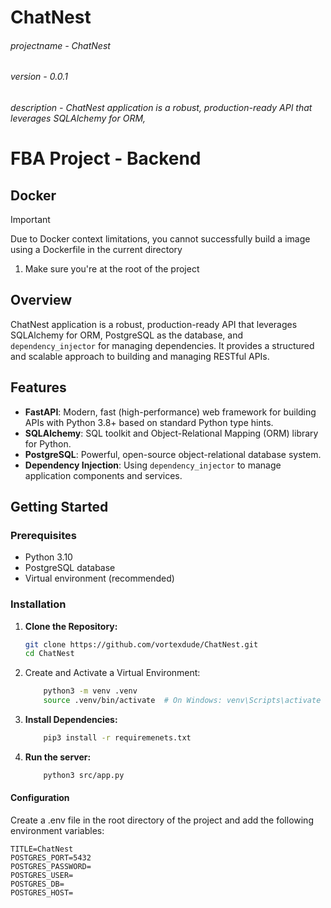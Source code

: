 # ChatNest
###### projectname - ChatNest
###### version - 0.0.1
###### description - ChatNest application is a robust, production-ready API that leverages SQLAlchemy for ORM,

# FBA Project - Backend

## Docker

> [!IMPORTANT]
> Due to Docker context limitations, you cannot successfully build a image using a Dockerfile in the current directory

1. Make sure you're at the root of the project


## Overview

ChatNest application is a robust, production-ready API that leverages SQLAlchemy for ORM, PostgreSQL as the database, and `dependency_injector` for managing dependencies. It provides a structured and scalable approach to building and managing RESTful APIs.

## Features

- **FastAPI**: Modern, fast (high-performance) web framework for building APIs with Python 3.8+ based on standard Python type hints.
- **SQLAlchemy**: SQL toolkit and Object-Relational Mapping (ORM) library for Python.
- **PostgreSQL**: Powerful, open-source object-relational database system.
- **Dependency Injection**: Using `dependency_injector` to manage application components and services.

## Getting Started

### Prerequisites

- Python 3.10 
- PostgreSQL database
- Virtual environment (recommended)

### Installation

1. **Clone the Repository:**

   ```bash
   git clone https://github.com/vortexdude/ChatNest.git
   cd ChatNest
   ```
2. Create and Activate a Virtual Environment:
    ``` bash
        python3 -m venv .venv
        source .venv/bin/activate  # On Windows: venv\Scripts\activate
    ```

3. **Install Dependencies:**
    ``` bash
        pip3 install -r requiremenets.txt
    ```

4. **Run the server:**
    ``` bash
        python3 src/app.py
    ```

#### Configuration
Create a .env file in the root directory of the project and add the following environment variables:
   ```
   TITLE=ChatNest
   POSTGRES_PORT=5432
   POSTGRES_PASSWORD=
   POSTGRES_USER=
   POSTGRES_DB=
   POSTGRES_HOST=
   ```
